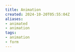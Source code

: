 ```yaml
---
title: Animation
created: 2024-10-20T05:55:04Z
aliases:
- animated
- animation
tags:
- animation
- form
---
```

